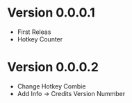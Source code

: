 # Version 0.0.0.1
 - First Releas
 - Hotkey Counter


# Version 0.0.0.2
 - Change Hotkey Combie
 - Add Info -> Credits Version Nummber
